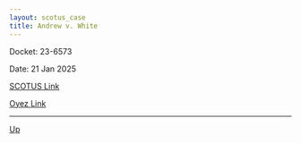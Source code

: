 ```yaml
---
layout: scotus_case
title: Andrew v. White
---
```


Docket: 23-6573

Date: 21 Jan 2025

[SCOTUS Link]()

[Oyez Link](https://www.oyez.org/cases/2024/23-6573)

---

[Up](./README.md)
